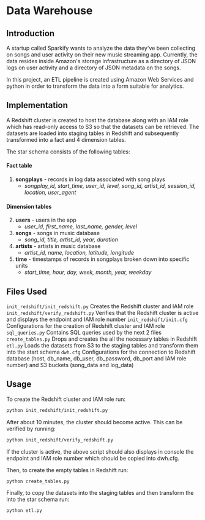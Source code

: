 # Data Warehouse

## Introduction

A startup called Sparkify wants to analyze the data they've been collecting on songs and user activity on their new music streaming app. Currently, the data resides inside Amazon's storage infrastructure as a directory of JSON logs on user activity and a directory of JSON metadata on the songs.

In this project, an ETL pipeline is created using Amazon Web Services and python in order to transform the data into a form suitable for analytics.

## Implementation

A Redshift cluster is created to host the database along with an IAM role which has read-only access to S3 so that the datasets can be retrieved. The datasets are loaded into staging tables in Redshift and subsequently transformed into a fact and 4 dimension tables.

The star schema consists of the following tables:

#### Fact table
1. **songplays** - records in log data associated with song plays
   - *songplay_id, start_time, user_id, level, song_id, artist_id, session_id, location, user_agent*

#### Dimension tables
2. **users** - users in the app
   - *user_id, first_name, last_name, gender, level*
3. **songs** - songs in music database
   - *song_id, title, artist_id, year, duration*
4. **artists** - artists in music database
   - *artist_id, name, location, latitude, longitude*
5. **time** - timestamps of records in songplays broken down into specific units
   - *start_time, hour, day, week, month, year, weekday*

## Files Used

`init_redshift/init_redshift.py` Creates the Redshift cluster and IAM role
`init_redshift/verify_redshift.py` Verifies that the Redshift cluster is active and displays the endpoint and IAM role number
`init_redshift/init.cfg` Configurations for the creation of Redshift cluster and IAM role
`sql_queries.py` Contains SQL queries used by the next 2 files
`create_tables.py` Drops and creates the all the necessary tables in Redshift
`etl.py` Loads the datasets from S3 to the staging tables and transform them into the start schema
`dwh.cfg` Configurations for the connection to Redshift database (host, db_name, db_user, db_password, db_port and IAM role number) and S3 buckets (song_data and log_data)

## Usage

To create the Redshift cluster and IAM role run:

```bash
python init_redshift/init_redshift.py
```

After about 10 minutes, the cluster should become active. This can be verified by running:

```bash
python init_redshift/verify_redshift.py
```

If the cluster is active, the above script should also displays in console the endpoint and IAM role number which should be copied into dwh.cfg.

Then, to create the empty tables in Redshift run:

```bash
python create_tables.py
```

Finally, to copy the datasets into the staging tables and then transform the into the star schema run:

```bash
python etl.py
```
